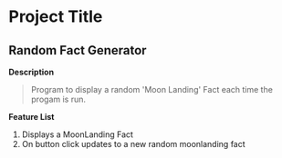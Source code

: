 # Project Title
## Random Fact Generator

**Description** 
> Program to display a random 'Moon Landing' Fact each time the progam is run.

**Feature List**
1. Displays a MoonLanding Fact
2. On button click updates to a new random moonlanding fact